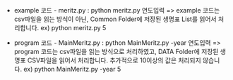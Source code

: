 - example 코드 -
meritz.py : python meritz.py 연도입력
=> example 코드는 csv파일을 읽는 방식이 아닌, Common Folder에 저장된 생명표 List를 읽어서 처리합니다.
ex) python meritz.py 5

- program 코드 -
MainMeritz.py : python MainMeritz.py -year 연도입력
=> program 코드는 csv파일을 읽는 방식으로 처리하였고, DATA Folder에 저장된 생명표 CSV파일을 읽어서 처리합니다.
추가적으로 10이상의 값은 처리되지 않습니다.
ex) python MainMeritz.py -year 5

